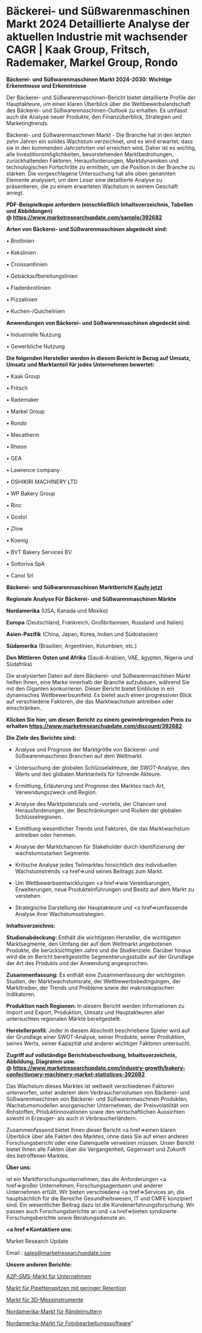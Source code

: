 # Bäckerei- und Süßwarenmaschinen Markt 2024 Detaillierte Analyse der aktuellen Industrie mit wachsender CAGR | Kaak Group, Fritsch, Rademaker, Markel Group, Rondo

<strong>Bäckerei- und Süßwarenmaschinen Markt 2024-2030: Wichtige Erkenntnisse und Erkenntnisse</strong>

Der Bäckerei- und Süßwarenmaschinen-Bericht bietet detaillierte Profile der Hauptakteure, um einen klaren Überblick über die Wettbewerbslandschaft des Bäckerei- und Süßwarenmaschinen-Outlook zu erhalten. Es umfasst auch die Analyse neuer Produkte, den Finanzüberblick, Strategien und Marketingtrends.

Bäckerei- und Süßwarenmaschinen Markt - Die Branche hat in den letzten zehn Jahren ein solides Wachstum verzeichnet, und es wird erwartet, dass sie in den kommenden Jahrzehnten viel erreichen wird. Daher ist es wichtig, alle Investitionsmöglichkeiten, bevorstehenden Marktbedrohungen, zurückhaltenden Faktoren, Herausforderungen, Marktdynamiken und technologischen Fortschritte zu ermitteln, um die Position in der Branche zu stärken. Die vorgeschlagene Untersuchung hat alle oben genannten Elemente analysiert, um dem Leser eine detaillierte Analyse zu präsentieren, die zu einem erwarteten Wachstum in seinem Geschäft anregt.

<strong><b>PDF-Beispielkopie anfordern (einschließlich Inhaltsverzeichnis, Tabellen und Abbildungen) @ </b></strong><strong><a href=https://www.marketresearchupdate.com/sample/392682><strong>https://www.marketresearchupdate.com/sample/392682</u></a></strong></strong>

<strong>Arten von Bäckerei- und Süßwarenmaschinen abgedeckt sind:</strong>

• Brotlinien

• Kekslinien

• Croissantlinien

• Gebäckaufbereitungslinien

• Fladenbrotlinien

• Pizzalinien

• Kuchen-/Quichelinien

<strong>Anwendungen von Bäckerei- und Süßwarenmaschinen abgedeckt sind:</strong>

• Industrielle Nutzung

• Gewerbliche Nutzung

<strong>Die folgenden Hersteller werden in diesem Bericht in Bezug auf Umsatz, Umsatz und Marktanteil für jedes Unternehmen bewertet:</strong>

• Kaak Group

• Fritsch

• Rademaker

• Markel Group

• Rondo

• Mecatherm

• Rheon

• GEA

• Lawrence company

• OSHIKIRI MACHINERY LTD

• WP Bakery Group

• Rinc

• Gostol

• Zline

• Koenig

• BVT Bakery Services BV

• Sottoriva SpA

• Canol Srl

<strong>Bäckerei- und Süßwarenmaschinen Marktbericht <a href=https://www.marketresearchupdate.com/buynow/392682>Kaufe jetzt</a></strong>

<strong>Regionale Analyse Für Bäckerei- und Süßwarenmaschinen Märkte</strong>

<strong>Nordamerika</strong> (USA, Kanada und Mexiko)

<strong>Europa</strong> (Deutschland, Frankreich, Großbritannien, Russland und Italien)

<strong>Asien-Pazifik</strong> (China, Japan, Korea, Indien und Südostasien)

<strong>Südamerika</strong> (Brasilien, Argentinien, Kolumbien, etc.)

<strong>Den Mittleren</strong> <strong>Osten und Afrika</strong> (Saudi-Arabien, VAE, ägypten, Nigeria und Südafrika)

Die analysierten Daten auf dem Bäckerei- und Süßwarenmaschinen Markt helfen Ihnen, eine Marke innerhalb der Branche aufzubauen, während Sie mit den Giganten konkurrieren. Dieser Bericht bietet Einblicke in ein dynamisches Wettbewerbsumfeld. Es bietet auch einen progressiven Blick auf verschiedene Faktoren, die das Marktwachstum antreiben oder einschränken.

<strong>Klicken Sie hier, um diesen Bericht zu einem gewinnbringenden Preis zu erhalten
</strong><strong><a href=https://www.marketresearchupdate.com/discount/392682>https://www.marketresearchupdate.com/discount/392682</b></u></strong></a>

<strong>Die Ziele des Berichts sind:</strong>

- Analyse und Prognose der Marktgröße von Bäckerei- und Süßwarenmaschinen Branchen auf dem Weltmarkt.

- Untersuchung der globalen Schlüsselakteure, der SWOT-Analyse, des Werts und des globalen Marktanteils für führende Akteure.

- Ermittlung, Erläuterung und Prognose des Marktes nach Art, Verwendungszweck und Region.

- Analyse des Marktpotenzials und -vorteils, der Chancen und Herausforderungen, der Beschränkungen und Risiken der globalen Schlüsselregionen.

- Ermittlung wesentlicher Trends und Faktoren, die das Marktwachstum antreiben oder hemmen.

- Analyse der Marktchancen für Stakeholder durch Identifizierung der wachstumsstarken Segmente.

- Kritische Analyse jedes Teilmarktes hinsichtlich des individuellen Wachstumstrends <a href=>und</a> seines Beitrags zum Markt.

- Um Wettbewerbsentwicklungen <a href=>wie</a> Vereinbarungen, Erweiterungen, neue Produkteinführungen und Besitz auf dem Markt zu verstehen.

- Strategische Darstellung der Hauptakteure und <a href=>umfas</a>sende Analyse ihrer Wachstumsstrategien.

<strong>Inhaltsverzeichnis:</strong>

<strong>Studienabdeckung:</strong> Enthält die wichtigsten Hersteller, die wichtigsten Marktsegmente, den Umfang der auf dem Weltmarkt angebotenen Produkte, die berücksichtigten Jahre und die Studienziele. Darüber hinaus wird die im Bericht bereitgestellte Segmentierungsstudie auf der Grundlage der Art des Produkts und der Anwendung angesprochen.

<strong>Zusammenfassung:</strong> Es enthält eine Zusammenfassung der wichtigsten Studien, der Marktwachstumsrate, der Wettbewerbsbedingungen, der Markttreiber, der Trends und Probleme sowie der makroskopischen Indikatoren.

<strong>Produktion nach Regionen:</strong> In diesem Bericht werden Informationen zu Import und Export, Produktion, Umsatz und Hauptakteuren aller untersuchten regionalen Märkte bereitgestellt.

<strong>Herstellerprofil:</strong> Jeder in diesem Abschnitt beschriebene Spieler wird auf der Grundlage einer SWOT-Analyse, seiner Produkte, seiner Produktion, seines Werts, seiner Kapazität und anderer wichtiger Faktoren untersucht.

<strong><b>Zugriff auf vollständige Berichtsbeschreibung, Inhaltsverzeichnis, Abbildung, Diagramm usw. @ </b></strong><strong><a href=https://www.marketresearchupdate.com/industry-growth/bakery-confectionary-machinery-market-statistices-392682>https://www.marketresearchupdate.com/industry-growth/bakery-confectionary-machinery-market-statistices-392682</a></strong>

Das Wachstum dieses Marktes ist weltweit verschiedenen Faktoren unterworfen, unter anderem dem Verbrauchervolumen von Bäckerei- und Süßwarenmaschinen von Bäckerei- und Süßwarenmaschinen Produkten, Wachstumsmodellen anorganischer Unternehmen, der Preisvolatilität von Rohstoffen, Produktinnovationen sowie den wirtschaftlichen Aussichten sowohl in Erzeuger- als auch in Verbraucherländern.

Zusammenfassend bietet Ihnen dieser Bericht <a href=>einen</a> klaren Überblick über alle Fakten des Marktes, ohne dass Sie auf einen anderen Forschungsbericht oder eine Datenquelle verweisen müssen. Unser Bericht bietet Ihnen alle Fakten über die Vergangenheit, Gegenwart und Zukunft des betroffenen Marktes.

<strong>Über uns:</strong>

 ist ein Marktforschungsunternehmen, das die Anforderungen <a href=>großer</a> Unternehmen, Forschungsagenturen und anderer Unternehmen erfüllt. Wir bieten verschiedene <a href=>Services</a> an, die hauptsächlich für die Bereiche Gesundheitswesen, IT und CMFE konzipiert sind. Ein wesentlicher Beitrag dazu ist die Kundenerfahrungsforschung. Wir passen auch Forschungsberichte an und <a href=>bieten</a> syndizierte Forschungsberichte sowie Beratungsdienste an.

<strong><a href=>Kontaktiere uns:</a></strong>

Market Research Update

Email : sales@marketresearchupdate.com

<strong>Unsere anderen Berichte:</strong>

<a href=https://www.linkedin.com/pulse/enterprise-a2p-sms-market-2023-trends-new-research-report>A2P-SMS-Markt für Unternehmen</a>

<a href=https://www.linkedin.com/pulse/low-retention-pipette-tip-market-report-2023-top-company>Markt für Pipettenspitzen mit geringer Retention</a>

<a href=https://www.linkedin.com/pulse/3d-metrology-instrument-market-research-report>Markt für 3D-Messinstrumente</a>

<a href=https://www.linkedin.com/pulse/north-america-knurled-nuts-market-challenges>Nordamerika-Markt für Rändelmuttern</a>

<a href=https://www.linkedin.com/pulse/north-america-photo-editing-software-market-ghfvf/>Nordamerika-Markt für Fotobearbeitungssoftware</a>"
